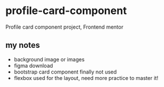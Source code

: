# profile-card-component
 Profile card component project, Frontend mentor

## my notes
* background image or images
* figma download
* bootstrap card component finally not used
* flexbox used for the layout, need more practice to master it!
